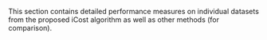 This section contains detailed performance measures on individual datasets from the proposed iCost algorithm as well as other methods (for comparison).
